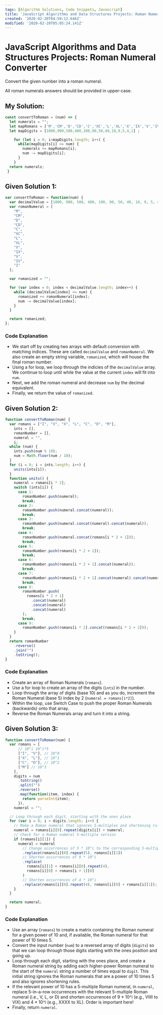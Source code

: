 ```yaml
---
tags: [Algorithm Solutions, Code Snippets, Javascript]
title: 'JavaScript Algorithms and Data Structures Projects: Roman Numeral Converter'
created: '2020-02-20T04:59:12.646Z'
modified: '2020-02-20T05:05:24.141Z'
---
```


JavaScript Algorithms and Data Structures Projects: Roman Numeral Converter
===========================================================================

Convert the given number into a roman numeral.

All roman numerals answers should be provided in upper-case.

My Solution:
------------
``` Javascript
const convertToRoman = (num) => {
  let numerals = "";
  let mapRomans = ['M','CM','D','CD','C','XC','L','XL','X','IX','V','IV','I'];
  let mapDigits = [1000,900,500,400,100,90,50,40,10,9,5,4,1] ;

    for (let i = 0; i<mapDigits.length; i++) {
      while(mapDigits[i] <= num) {
        numerals += mapRomans[i];
        num -= mapDigits[i];
      }
    }
  return numerals;
 }
```

Given Solution 1:
-----------------
``` Javascript
var convertToRoman = function(num) {
  var decimalValue = [1000, 900, 500, 400, 100, 90, 50, 40, 10, 9, 5, 4, 1];
  var romanNumeral = [
    "M",
    "CM",
    "D",
    "CD",
    "C",
    "XC",
    "L",
    "XL",
    "X",
    "IX",
    "V",
    "IV",
    "I"
  ];

  var romanized = "";

  for (var index = 0; index < decimalValue.length; index++) {
    while (decimalValue[index] <= num) {
      romanized += romanNumeral[index];
      num -= decimalValue[index];
    }
  }

  return romanized;
};
```

### Code Explanation
* We start off by creating two arrays with default conversion with matching indices. These are called ```decimalValue``` and ```romanNumeral```. We also create an empty string variable, ```romanized```, which will house the final roman number.
* Using a for loop, we loop through the indicies of the ```decimalValue``` array. We continue to loop until while the value at the current ```index``` will fit into ```num```.
* Next, we add the roman numeral and decrease ```num``` by the decimal equivalent.
* Finally, we return the value of ```romanized```.


Given Solution 2:
-----------------
``` Javascript
function convertToRoman(num) {
  var romans = ["I", "V", "X", "L", "C", "D", "M"],
    ints = [],
    romanNumber = [],
    numeral = "",
    i;
  while (num) {
    ints.push(num % 10);
    num = Math.floor(num / 10);
  }
  for (i = 0; i < ints.length; i++) {
    units(ints[i]);
  }
  function units() {
    numeral = romans[i * 2];
    switch (ints[i]) {
      case 1:
        romanNumber.push(numeral);
        break;
      case 2:
        romanNumber.push(numeral.concat(numeral));
        break;
      case 3:
        romanNumber.push(numeral.concat(numeral).concat(numeral));
        break;
      case 4:
        romanNumber.push(numeral.concat(romans[i * 2 + 1]));
        break;
      case 5:
        romanNumber.push(romans[i * 2 + 1]);
        break;
      case 6:
        romanNumber.push(romans[i * 2 + 1].concat(numeral));
        break;
      case 7:
        romanNumber.push(romans[i * 2 + 1].concat(numeral).concat(numeral));
        break;
      case 8:
        romanNumber.push(
          romans[i * 2 + 1]
            .concat(numeral)
            .concat(numeral)
            .concat(numeral)
        );
        break;
      case 9:
        romanNumber.push(romans[i * 2].concat(romans[i * 2 + 2]));
    }
  }
  return romanNumber
    .reverse()
    .join("")
    .toString();
}
```

### Code Explanation
* Create an array of Roman Numerals (```romans```).
* Use a for loop to create an array of the digits (```ints```) in the number.
* Loop through the array of digits (base 10) and as you do, increment the Roman Numeral (base 5) index by 2 (```numeral = romans[i*2]```).
* Within the loop, use Switch Case to push the proper Roman Numerals (backwards) onto that array.
* Reverse the Roman Numerals array and turn it into a string.

Given Solution 3:
-----------------
``` Javascript
function convertToRoman(num) {
  var romans = [
      // 10^i 10^i*5
      ["I", "V"], // 10^0
      ["X", "L"], // 10^1
      ["C", "D"], // 10^2
      ["M"] // 10^3
    ],
    digits = num
      .toString()
      .split("")
      .reverse()
      .map(function(item, index) {
        return parseInt(item);
      }),
    numeral = "";

  // Loop through each digit, starting with the ones place
  for (var i = 0; i < digits.length; i++) {
    // Make a Roman numeral that ignores 5-multiples and shortening rules
    numeral = romans[i][0].repeat(digits[i]) + numeral;
    // Check for a Roman numeral 5-multiple version
    if (romans[i][1]) {
      numeral = numeral
        // Change occurrences of 5 * 10^i to the corresponding 5-multiple Roman numeral
        .replace(romans[i][0].repeat(5), romans[i][1])
        // Shorten occurrences of 9 * 10^i
        .replace(
          romans[i][1] + romans[i][0].repeat(4),
          romans[i][0] + romans[i + 1][0]
        )
        // Shorten occurrences of 4 * 10^i
        .replace(romans[i][0].repeat(4), romans[i][0] + romans[i][1]);
    }
  }

  return numeral;
}
```

### Code Explanation
* Use an array (```romans```) to create a matrix containing the Roman numeral for a given power of 10 and, if available, the Roman numeral for that power of 10 times 5.
* Convert the input number (```num```) to a reversed array of digits (```digits```) so that we can loop through those digits starting with the ones position and going up.
* Loop through each digit, starting with the ones place, and create a Roman numeral string by adding each higher-power Roman numeral to the start of the ```numeral``` string a number of times equal to ```digit```. This initial string ignores the Roman numerals that are a power of 10 times 5 and also ignores shortening rules.
* If the relevant power of 10 has a 5-multiple Roman numeral, in ```numeral```, replace 5-in-a-row occurrences with the relevant 5-multiple Roman numeral (i.e., V, L, or D) and shorten occurrences of 9 * 10^i (e.g., VIIII to VIX) and 4 * 10^i (e.g., XXXX to XL). Order is important here!
* Finally, return ```numeral```.

